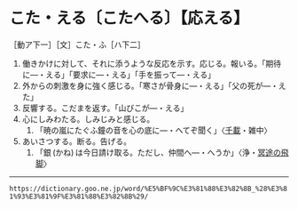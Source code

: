 # こた・える〔こたへる〕【応える】

［動ア下一］［文］こた・ふ［ハ下二］
1.  働きかけに対して、それに添うような反応を示す。応じる。報いる。「期待に―・える」「要求に―・える」「手を振って―・える」
2.  外からの刺激を身に強く感じる。「寒さが骨身に―・える」「父の死が―・えた」
3.  反響する。こだまを返す。「山びこが―・える」
4.  心にしみわたる。しみじみと感じる。    
    1.  「暁の嵐にたぐふ鐘の音を心の底に―・へてぞ聞く」〈[千載](https://dictionary.goo.ne.jp/word/%E5%8D%83%E8%BC%89%E5%92%8C%E6%AD%8C%E9%9B%86/#jn-126252)・雑中〉
5. あいさつする。断る。告げる。    
    1.  「銀 (かね) は今日請け取る。ただし、仲間へ―・へうか」〈浄・[冥途の飛脚](https://dictionary.goo.ne.jp/word/%E5%86%A5%E9%80%94%E3%81%AE%E9%A3%9B%E8%84%9A/#jn-216789)〉

---
`https://dictionary.goo.ne.jp/word/%E5%BF%9C%E3%81%88%E3%82%8B_%28%E3%81%93%E3%81%9F%E3%81%88%E3%82%8B%29/`